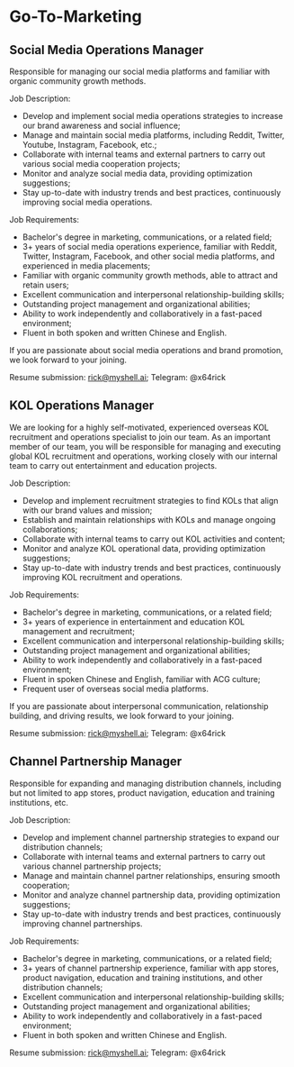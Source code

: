 # Go-To-Marketing

## Social Media Operations Manager

Responsible for managing our social media platforms and familiar with organic community growth methods.

Job Description:

* Develop and implement social media operations strategies to increase our brand awareness and social influence;
* Manage and maintain social media platforms, including Reddit, Twitter, Youtube, Instagram, Facebook, etc.;
* Collaborate with internal teams and external partners to carry out various social media cooperation projects;
* Monitor and analyze social media data, providing optimization suggestions;
* Stay up-to-date with industry trends and best practices, continuously improving social media operations.

Job Requirements:

* Bachelor's degree in marketing, communications, or a related field;
* 3+ years of social media operations experience, familiar with Reddit, Twitter, Instagram, Facebook, and other social media platforms, and experienced in media placements;
* Familiar with organic community growth methods, able to attract and retain users;
* Excellent communication and interpersonal relationship-building skills;
* Outstanding project management and organizational abilities;
* Ability to work independently and collaboratively in a fast-paced environment;
* Fluent in both spoken and written Chinese and English.

If you are passionate about social media operations and brand promotion, we look forward to your joining.

Resume submission: rick@myshell.ai; Telegram: @x64rick

## KOL Operations Manager

We are looking for a highly self-motivated, experienced overseas KOL recruitment and operations specialist to join our team. As an important member of our team, you will be responsible for managing and executing global KOL recruitment and operations, working closely with our internal team to carry out entertainment and education projects.

Job Description:

* Develop and implement recruitment strategies to find KOLs that align with our brand values and mission;
* Establish and maintain relationships with KOLs and manage ongoing collaborations;
* Collaborate with internal teams to carry out KOL activities and content;
* Monitor and analyze KOL operational data, providing optimization suggestions;
* Stay up-to-date with industry trends and best practices, continuously improving KOL recruitment and operations.

Job Requirements:

* Bachelor's degree in marketing, communications, or a related field;
* 3+ years of experience in entertainment and education KOL management and recruitment;
* Excellent communication and interpersonal relationship-building skills;
* Outstanding project management and organizational abilities;
* Ability to work independently and collaboratively in a fast-paced environment;
* Fluent in spoken Chinese and English, familiar with ACG culture;
* Frequent user of overseas social media platforms.

If you are passionate about interpersonal communication, relationship building, and driving results, we look forward to your joining.

Resume submission: rick@myshell.ai; Telegram: @x64rick

## Channel Partnership Manager

Responsible for expanding and managing distribution channels, including but not limited to app stores, product navigation, education and training institutions, etc.

Job Description:

* Develop and implement channel partnership strategies to expand our distribution channels;
* Collaborate with internal teams and external partners to carry out various channel partnership projects;
* Manage and maintain channel partner relationships, ensuring smooth cooperation;
* Monitor and analyze channel partnership data, providing optimization suggestions;
* Stay up-to-date with industry trends and best practices, continuously improving channel partnerships.

Job Requirements:

* Bachelor's degree in marketing, communications, or a related field;
* 3+ years of channel partnership experience, familiar with app stores, product navigation, education and training institutions, and other distribution channels;
* Excellent communication and interpersonal relationship-building skills;
* Outstanding project management and organizational abilities;
* Ability to work independently and collaboratively in a fast-paced environment;
* Fluent in both spoken and written Chinese and English.

Resume submission: rick@myshell.ai; Telegram: @x64rick